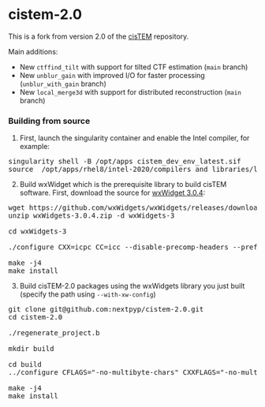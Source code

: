 # cistem-2.0

This is a fork from version 2.0 of the [cisTEM](https://github.com/timothygrant80/cisTEM) repository.

Main additions:
- New `ctffind_tilt` with support for tilted CTF estimation (`main` branch)
- New `unblur_gain` with improved I/O for faster processing (`unblur_with_gain` branch)
- New `local_merge3d` with support for distributed reconstruction (`main` branch)

### Building from source

1. First, launch the singularity container and enable the Intel compiler, for example:
<pre>
singularity shell -B /opt/apps cistem_dev_env_latest.sif
source  /opt/apps/rhel8/intel-2020/compilers_and_libraries/linux/bin/compilervars.sh intel64
</pre>

2. Build wxWidget which is the prerequisite library to build cisTEM software. First, download the source for [wxWidget 3.0.4](https://github.com/wxWidgets/wxWidgets/releases/tag/v3.0.4):
<pre>
wget https://github.com/wxWidgets/wxWidgets/releases/download/v3.0.4/wxWidgets-3.0.4.zip
unzip wxWidgets-3.0.4.zip -d wxWidgets-3

cd wxWidgets-3

./configure CXX=icpc CC=icc --disable-precomp-headers --prefix=$(pwd) --with-libnotify=no --disable-shared --without-gtkprint --with-libjpeg=builtin --with-libpng=builtin --with-libtiff=builtin --with-zlib=builtin --with-expat=builtin --disable-compat28 --without-liblzma --without-libjbig CFLAGS="-no-multibyte-chars" CXXFLAGS="-no-multibyte-chars"

make -j4
make install
</pre>

3. Build cisTEM-2.0 packages using the wxWidgets library you just built (specify the path using `--with-xw-config`)
<pre>
git clone git@github.com:nextpyp/cistem-2.0.git
cd cistem-2.0

./regenerate_project.b

mkdir build

cd build
../configure CFLAGS="-no-multibyte-chars" CXXFLAGS="-no-multibyte-chars" --enable-staticmode --enable-openmp --with-wx-config=/path_to_your_wxwidgets/wx-config --prefix=$(pwd)

make -j4
make install
</pre>
